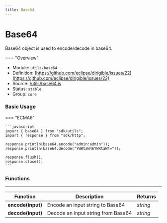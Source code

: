 ```yaml
---
title: Base64
---
```


Base64
===

Base64 object is used to encode/decode in base64.

=== "Overview"
- Module: `utils/base64`
- Definition: [https://github.com/eclipse/dirigible/issues/22](https://github.com/eclipse/dirigible/issues/22)
- Source: [/utils/base64.js](https://github.com/eclipse/dirigible/blob/master/components/api-utils/src/main/resources/META-INF/dirigible/utils/base64.js)
- Status: `stable`
- Group: `core`

### Basic Usage

=== "ECMA6"

    ```javascript
    import { base64 } from "sdk/utils";
    import { response } from "sdk/http";

    response.println(base64.encode("admin:admin"));
    response.println(base64.decode("YWRtaW46YWRtaW4="));

    response.flush();
    response.close();
    ```

<!-- === "CommonJS"

    ```javascript
    const base64 = require("utils/base64");
    const response = require("http/response");

    response.println(base64.encode("admin:admin"));
    response.println(base64.decode("YWRtaW46YWRtaW4="));

    response.flush();
    response.close();
    ``` -->

### Functions

---

Function     | Description | Returns
------------ | ----------- | --------
**encode(input)**   | Encode an input string to Base64 | *string*
**decode(input)**   | Decode an input string from Base64 | *string*

